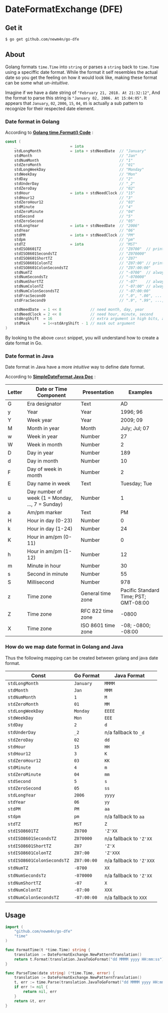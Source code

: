# DateFormatExchange (DFE)

## Get it

```text
$ go get github.com/newm4n/go-dfe
```

## About

Golang formats `time.Time` into `string` or parses a `string` back to `time.Time` using a speciffic date format.
While the format it self resembles the actual date so you get the feeling on how it would look like, making these format
can be some what *un-intuitive*.

Imagine if we have a date string of `"February 21, 2018. At 21:32:12"`,  And the format to parse
this string is `"January 02, 2006. At 15:04:05"`. It appears that `January`, `02`, `2006`,
`15`, `04`, `05` is actually a sub pattern to recognize for their respected date element.

### Date format in Golang

According to **[Golang time.Format() Code](https://golang.org/src/time/format.go)** :

```go
const (
	_                        = iota
	stdLongMonth             = iota + stdNeedDate  // "January"
	stdMonth                                       // "Jan"
	stdNumMonth                                    // "1"
	stdZeroMonth                                   // "01"
	stdLongWeekDay                                 // "Monday"
	stdWeekDay                                     // "Mon"
	stdDay                                         // "2"
	stdUnderDay                                    // "_2"
	stdZeroDay                                     // "02"
	stdHour                  = iota + stdNeedClock // "15"
	stdHour12                                      // "3"
	stdZeroHour12                                  // "03"
	stdMinute                                      // "4"
	stdZeroMinute                                  // "04"
	stdSecond                                      // "5"
	stdZeroSecond                                  // "05"
	stdLongYear              = iota + stdNeedDate  // "2006"
	stdYear                                        // "06"
	stdPM                    = iota + stdNeedClock // "PM"
	stdpm                                          // "pm"
	stdTZ                    = iota                // "MST"
	stdISO8601TZ                                   // "Z0700"  // prints Z for UTC
	stdISO8601SecondsTZ                            // "Z070000"
	stdISO8601ShortTZ                              // "Z07"
	stdISO8601ColonTZ                              // "Z07:00" // prints Z for UTC
	stdISO8601ColonSecondsTZ                       // "Z07:00:00"
	stdNumTZ                                       // "-0700"  // always numeric
	stdNumSecondsTz                                // "-070000"
	stdNumShortTZ                                  // "-07"    // always numeric
	stdNumColonTZ                                  // "-07:00" // always numeric
	stdNumColonSecondsTZ                           // "-07:00:00"
	stdFracSecond0                                 // ".0", ".00", ... , trailing zeros included
	stdFracSecond9                                 // ".9", ".99", ..., trailing zeros omitted

	stdNeedDate  = 1 << 8             // need month, day, year
	stdNeedClock = 2 << 8             // need hour, minute, second
	stdArgShift  = 16                 // extra argument in high bits, above low stdArgShift
	stdMask      = 1<<stdArgShift - 1 // mask out argument
)
```

By looking to the above `const` snippet, you will understand how to create a date format in Go.

### Date format in Java

Date format in Java have a more *intuitive* way to define date format.

According to **[SimpleDateFormat Java Doc](https://docs.oracle.com/javase/7/docs/api/java/text/SimpleDateFormat.html)** :

| Letter | Date or Time Component | Presentation | Examples  |
|-------| --------| -------| -----|
| G | Era designator | Text | AD  |
| y | Year | Year | 1996; 96  |
| Y | Week year | Year | 2009; 09  |
| M | Month in year | Month | July; Jul; 07  |
| w | Week in year | Number | 27  |
| W | Week in month | Number | 2  |
| D | Day in year | Number | 189  |
| d | Day in month | Number | 10  |
| F | Day of week in month | Number | 2  |
| E | Day name in week | Text | Tuesday; Tue  |
| u | Day number of week (1 = Monday, ..., 7 = Sunday) | Number | 1  |
| a | Am/pm marker | Text | PM  |
| H | Hour in day (0-23) | Number | 0  |
| k | Hour in day (1-24) | Number | 24  |
| K | Hour in am/pm (0-11) | Number | 0  |
| h | Hour in am/pm (1-12) | Number | 12  |
| m | Minute in hour | Number | 30  |
| s | Second in minute | Number | 55  |
| S | Millisecond | Number | 978  |
| z | Time zone | General time zone | Pacific Standard Time; PST; GMT-08:00  |
| Z | Time zone | RFC 822 time zone | -0800  |
| X | Time zone | ISO 8601 time zone | -08; -0800; -08:00 |

### How do we map date format in Golang and Java

Thus the following mapping can be created between golang and java date format.

| Const | Go Format | Java Format | 
| --------- | ----------- | ---|
| `stdLongMonth ` | `January` | `MMMM` | 
| `stdMonth` | `Jan` | `MMM` | 
| `stdNumMonth` | `1` | `M` | 
| `stdZeroMonth` | `01` | `MM` | 
| `stdLongWeekDay` | `Monday` | `EEEE` | 
| `stdWeekDay` | `Mon` | `EEE` | 
| `stdDay` | `2` | `d` | 
| `stdUnderDay` | `_2` | n/a fallback to `_d` | 
| `stdZeroDay` | `02` | `dd` | 
| `stdHour` | `15` | `HH` | 
| `stdHour12` | `3` | `K` | 
| `stdZeroHour12` | `03` | `KK` | 
| `stdMinute` | `4` | `m` | 
| `stdZeroMinute` | `04` | `mm` | 
| `stdSecond` | `5` | `s` | 
| `stdZeroSecond` | `05` | `ss` | 
| `stdLongYear` | `2006` | `yyyy` | 
| `stdYear` | `06` | `yy` | 
| `stdPM` | `PM` | `aa` | 
| `stdpm` | `pm` | n/a fallback to `aa` | 
| `stdTZ` | `MST` | `Z` | 
| `stdISO8601TZ` | `Z0700` | `'Z'XX` | 
| `stdISO8601SecondsTZ` | `Z070000` | n/a fallback to `'Z'XX` | 
| `stdISO8601ShortTZ` | `Z07` | `'Z'X` | 
| `stdISO8601ColonTZ` | `Z07:00` | `'Z'XXX` | 
| `stdISO8601ColonSecondsTZ` | `Z07:00:00` | n/a fallback to `'Z'XXX` | 
| `stdNumTZ` | `-0700` | `XX` | 
| `stdNumSecondsTz` | `-070000` | n/a fallback to `'Z'XX` | 
| `stdNumShortTZ` | `-07` | `X` | 
| `stdNumColonTZ` | `-07:00` | `XXX` | 
| `stdNumColonSecondsTZ` | `-07:00:00` | n/a fallback to `XXX` |

## Usage

```go
import (
	"github.com/newm4n/go-dfe"
	"time"
)

func FormatTime(t *time.Time) string {
	translation := DateFormatExchange.NewPatternTranslation()
	return t.Format(translation.JavaToGoFormat("dd MMMM yyyy HH:mm:ss"))
}

func ParseTime(date string) (*time.Time, error) {
	translation := DateFormatExchange.NewPatternTranslation()
	t, err := time.Parse(translation.JavaToGoFormat("dd MMMM yyyy HH:mm:ss"), date)
	if err != nil {
		return nil, err
	}
	return &t, err
}
```